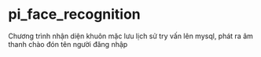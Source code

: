 # pi_face_recognition
Chương trình nhận diện khuôn mặc lưu lịch sử try vấn lên mysql, phát ra âm thanh chào đón tên người đăng nhập
